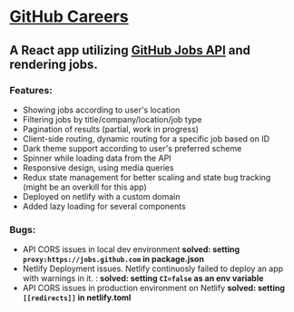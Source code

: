 # [GitHub Careers](https://gitpicasso.com)

## A React app utilizing  [GitHub Jobs API](https://jobs.github.com/api) and rendering jobs.
### Features:
- Showing jobs according to user's location
- Filtering jobs by title/company/location/job type
- Pagination of results (partial, work in progress)
- Client-side routing, dynamic routing for a specific job based on ID
- Dark theme support according to user's preferred scheme
- Spinner while loading data from the API
- Responsive design, using media queries
- Redux state management for better scaling and state bug tracking (might be an overkill for this app)
- Deployed on netlify with a custom domain
- Added lazy loading for several components


### Bugs:
- API CORS issues in local dev environment **solved: setting `proxy:https://jobs.github.com` in package.json**
- Netlify Deployment issues. Netlify continuosly failed to deploy an app with warnings in it. : **solved: setting `CI=false` as an env variable**
- API CORS issues in production environment on Netlify **solved: setting `[[redirects]]` in netlify.toml**
